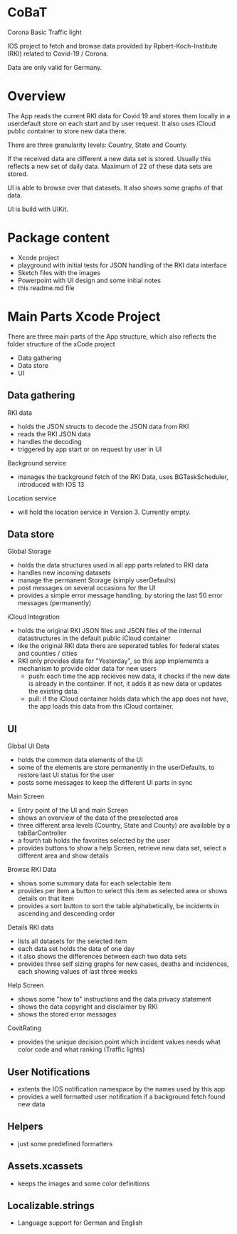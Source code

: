 # CoBaT
Corona Basic Traffic light

IOS project to fetch and browse data provided by Rpbert-Koch-Institute (RKI) related to Covid-19 / Corona. 

Data are only valid for Germany.

# Overview
The App reads the current RKI data for Covid 19 and stores them locally in a userdefault store on each start and by user request. It also uses iCloud public container to store new data there.

There are three granularity levels: Country, State and County.

If the received data are different a new data set is stored. Usually this reflects a new set of daily data. Maximum of 22 of these data sets are stored.

UI is able to browse over that datasets. It also shows some graphs of that data.

UI is build with UIKit.

# Package content

  - Xcode project
  - playground with initial tests for JSON handling of the RKI data interface
  - Sketch files with the images
  - Powerpoint with UI design and some initial notes
  - this readme.md file


# Main Parts Xcode Project

There are three main parts of the App structure, which also reflects the folder structure of the xCode project
+ Data gathering
+ Data store
+ UI



## Data gathering
RKI data
 - holds the JSON structs to decode the JSON data from RKI
 - reads the RKI JSON data
 - handles the decoding
 - triggered by app start or on request by user in UI
 
Background service
 - manages the background fetch of the RKI Data, uses BGTaskScheduler, introduced with IOS 13

Location service
 - will hold the location service in Version 3. Currently empty.

## Data store
Global Storage
 - holds the data structures used in all app parts related to RKI data
 - handles new incoming datasets
 - manage the permanent Storage (simply userDefaults)
 - post messages on several occasions for the UI
 - provides a simple error message handling, by storing the last 50 error messages (permanently)

iCloud Integration
 - holds the original RKI JSON files and JSON files of the internal datastructures in the default public iCloud container
 - like the original RKI data there are seperated tables for federal states and counties / cities
 - RKI only provides data for "Yesterday", so this app implememts a mechanism to provide older data for new users 
     - push: each time the app recieves new data, it checks if the new date is already in the container. If not, it adds it as new data or updates the existing data.
     - pull: if the iCloud container holds data which the app does not have, the app loads this data from the iCloud container.
  
## UI
Global UI Data
  - holds the common data elements of the UI
  - some of the elements are store permanently in the userDefaults, to restore last UI status for the user
  - posts some messages to keep the different UI parts in sync

Main Screen
 - Entry point of the UI and main Screen
 - shows an overview of the data of the preselected area
 - three different area levels (Country, State and County) are available by a tabBarController
 - a fourth tab holds the favorites selected by the user
 - provides buttons to show a help Screen, retrieve new data set, select a different area and show details

Browse RKI Data
 - shows some summary data for each selectable item
 - provides per item a button to select this item as selected area or shows details on that item
 - provides a sort button to sort the table alphabetically, be incidents in ascending and descending order

Details RKI data
 - lists all datasets for the selected item
 - each data set holds the data of one day
 - it also shows the differences between each two data sets
 - provides three self sizing graphs for new cases, deaths and incidences, each showing values of last three weeks

Help Screen
 - shows some "how to" instructions and the data privacy statement
 - shows the data copyright and disclaimer by RKI
 - shows the stored error messages

 CovitRating
  - provides the unique decision point which incident values needs what color code and what ranking (Traffic lights)

## User Notifications
 - extents the IOS notification namespace by the names used by this app
 - provides a well formatted user notification if a background fetch found new data

## Helpers
  - just some predefined formatters

## Assets.xcassets
  - keeps the images and some color definitions


## Localizable.strings
  - Language support for German and English
